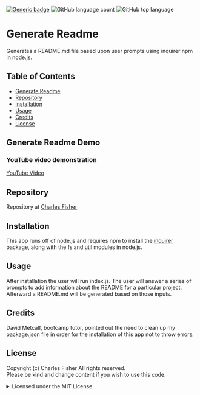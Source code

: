 [![Generic badge](https://img.shields.io/badge/license-MIT-<COLOR>.svg)](#license)
![GitHub language count](https://img.shields.io/github/languages/count/cdfishe1/generate-readme)
![GitHub top language](https://img.shields.io/github/languages/top/cdfishe1/generate-readme)

# Generate Readme

Generates a README.md file based upon user prompts using inquirer npm in node.js.

## Table of Contents
* [Generate Readme](#generate-readme)
* [Repository](#repository)
* [Installation](#installation)
* [Usage](#usage)
* [Credits](#credits)
* [License](#license)

## Generate Readme Demo

### YouTube video demonstration
[YouTube Video](https://www.youtube.com/watch?v=GUIS7AlGteI/)

## Repository

Repository at [Charles Fisher](https://cdfishe1.github.io/generate-readme/)

## Installation

This app runs off of node.js and requires npm to install the [inquirer](https://www.npmjs.com/package/inquirer) package, along with the fs and util modules in node.js.

## Usage

After installation the user will run index.js. The user will answer a series of prompts to add information about the README for a particular project. Afterward a README.md will be generated based on those inputs.

## Credits

David Metcalf, bootcamp tutor, pointed out the need to clean up my package.json file in order for the installation of this app not to throw errors.

## License

Copyright (c) Charles Fisher All rights reserved.<br>
Please be kind and change content if you wish to use this code.

<details><summary>Licensed under the MIT License</summary>

Copyright (c) 2021 - present | Charles Fisher

<blockquote>
Permission is hereby granted, free of charge, to any person obtaining a copy
of this software and associated documentation files (the "Software"), to deal
in the Software without restriction, including without limitation the rights
to use, copy, modify, merge, publish, distribute, sublicense, and/or sell
copies of the Software, and to permit persons to whom the Software is
furnished to do so, subject to the following conditions:

The above copyright notice and this permission notice shall be included in all
copies or substantial portions of the Software.

THE SOFTWARE IS PROVIDED "AS IS", WITHOUT WARRANTY OF ANY KIND, EXPRESS OR
IMPLIED, INCLUDING BUT NOT LIMITED TO THE WARRANTIES OF MERCHANTABILITY,
FITNESS FOR A PARTICULAR PURPOSE AND NONINFRINGEMENT. IN NO EVENT SHALL THE
AUTHORS OR COPYRIGHT HOLDERS BE LIABLE FOR ANY CLAIM, DAMAGES OR OTHER
LIABILITY, WHETHER IN AN ACTION OF CONTRACT, TORT OR OTHERWISE, ARISING FROM,
OUT OF OR IN CONNECTION WITH THE SOFTWARE OR THE USE OR OTHER DEALINGS IN THE
SOFTWARE.
</blockquote>
</details>